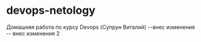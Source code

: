 # devops-netology
Домашняя работа по курсу Devops (Супрун Виталий) --внес изменения
-- внес изменения 2

